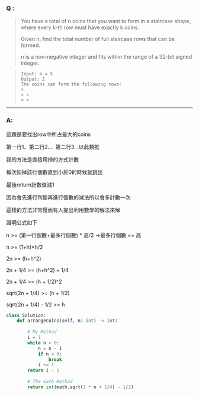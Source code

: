 ### Q :
> You have a total of n coins that you want to form in a staircase shape, where every k-th row must have exactly k coins.
>
> Given n, find the total number of full staircase rows that can be formed.
>
> n is a non-negative integer and fits within the range of a 32-bit signed integer.

> ```
> Input: n = 5
> Output: 2
> The coins can form the following rows:
> ¤
> ¤ ¤
> ¤ ¤
> ```

***

### A:

這題是要找出row中所占最大的coins

第一行1、第二行2、、第二行3...以此類推

我的方法是直接用掃的方式計數

每次扣掉該行個數直到小於0的時候就跳出

最後return計數值減1

因為會先進行判斷再進行個數的減法所以會多計數一次

這樣的方法非常慢而有人提出利用數學的解法來解

證明公式如下

n >= (第一行個數+最多行個數) * 高/2 ->最多行個數 == 高

n >= (1+h)*h/2

2n >= (h+h^2)

2n + 1/4 >= (h+h^2) + 1/4

2n + 1/4 >= (h + 1/2)^2

sqrt(2n + 1/4) >= (h + 1/2)

sqrt(2n + 1/4) - 1/2 >= h


```python
class Solution:
    def arrangeCoins(self, n: int) -> int:
        
        # My Method
        i = 1
        while n > 0:
            n = n - i
            if n < 0:
                break
            i += 1
        return i - 1
        
        # The math Method
        return int(math.sqrt(2 * n + 1/4) - 1/2)
```
